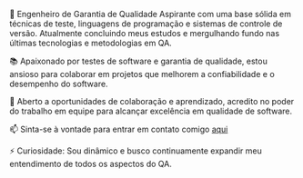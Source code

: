 🌱 Engenheiro de Garantia de Qualidade Aspirante com uma base sólida em técnicas de teste, linguagens de programação e sistemas de controle de versão. Atualmente concluindo meus estudos e mergulhando fundo nas últimas tecnologias e metodologias em QA.

📚 Apaixonado por testes de software e garantia de qualidade, estou ansioso para colaborar em projetos que melhorem a confiabilidade e o desempenho do software.

🤝 Aberto a oportunidades de colaboração e aprendizado, acredito no poder do trabalho em equipe para alcançar excelência em qualidade de software.

📫 Sinta-se à vontade para entrar em contato comigo [aqui](https://heylink.me/JulioCadelca/)

⚡ Curiosidade: Sou dinâmico e busco continuamente expandir meu entendimento de todos os aspectos do QA.
